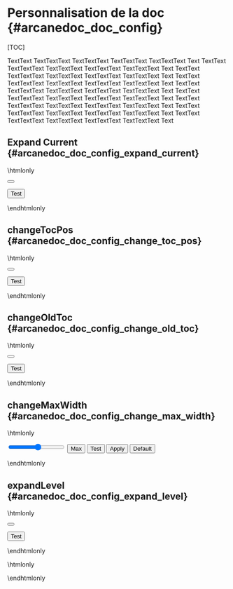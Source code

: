 # Personnalisation de la doc {#arcanedoc_doc_config}

[TOC]

TextText TextTextText TextTextText TextTextText TextTextText Text
TextText TextTextText TextTextText TextTextText TextTextText Text
TextText TextTextText TextTextText TextTextText TextTextText Text
TextText TextTextText TextTextText TextTextText TextTextText Text
TextText TextTextText TextTextText TextTextText TextTextText Text
TextText TextTextText TextTextText TextTextText TextTextText Text
TextText TextTextText TextTextText TextTextText TextTextText Text
TextText TextTextText TextTextText TextTextText TextTextText Text
TextText TextTextText TextTextText TextTextText TextTextText Text

## Expand Current {#arcanedoc_doc_config_expand_current}

\htmlonly

<span id="span_expand_current"></span>
<button id="button_expand_current"></button>

<button onclick="waitItemExpandCurrent()">
Test
</button>

\endhtmlonly


## changeTocPos {#arcanedoc_doc_config_change_toc_pos}

\htmlonly

<span id="span_change_toc_pos"></span>
<button id="button_change_toc_pos"></button>

<button onclick="waitItemChangeTocPos()">
Test
</button>

\endhtmlonly


## changeOldToc {#arcanedoc_doc_config_change_old_toc}

\htmlonly

<span id="span_change_old_toc"></span>
<button id="button_change_old_toc"></button>

<button onclick="waitItemChangeOldToc()">
Test
</button>

\endhtmlonly



## changeMaxWidth {#arcanedoc_doc_config_change_max_width}

\htmlonly

<span id="span_change_max_width"></span>
<input type="range" id="range_change_max_width" min="500" max="2000" step="100">
<button id="button_max_max_width">Max</button>
<button id="button_test_max_width">Test</button>
<button id="button_apply_max_width">Apply</button>
<button id="button_default_max_width">Default</button>

\endhtmlonly





## expandLevel {#arcanedoc_doc_config_expand_level}

\htmlonly

<span id="span_expand_level"></span>
<button id="button_expand_level"></button>

<button onclick="waitItemExpandLevel()">
Test
</button>

\endhtmlonly




\htmlonly
<script type="text/javascript">
  updateConfigWithCookies();
</script>
\endhtmlonly